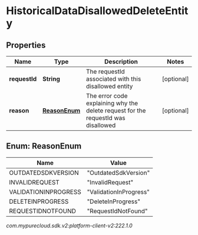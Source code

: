# HistoricalDataDisallowedDeleteEntity


## Properties

| Name | Type | Description | Notes |
| ------------ | ------------- | ------------- | ------------- |
| **requestId** | **String** | The requestId associated with this disallowed entity |  [optional] |
| **reason** | [**ReasonEnum**](#Enum--ReasonEnum) | The error code explaining why the delete request for the requestId was disallowed |  [optional] |


## Enum: ReasonEnum

| Name | Value |
| ---- | ----- |
| OUTDATEDSDKVERSION | &quot;OutdatedSdkVersion&quot; | 
| INVALIDREQUEST | &quot;InvalidRequest&quot; | 
| VALIDATIONINPROGRESS | &quot;ValidationInProgress&quot; | 
| DELETEINPROGRESS | &quot;DeleteInProgress&quot; | 
| REQUESTIDNOTFOUND | &quot;RequestIdNotFound&quot; | 




_com.mypurecloud.sdk.v2:platform-client-v2:222.1.0_
